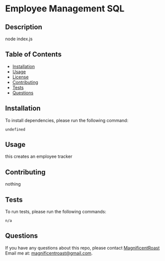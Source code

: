 
  # Employee Management SQL

  ## Description

  node index.js
  
  ## Table of Contents

  * [Installation](#install)
  * [Usage](#usage)
  * [License](#license)
  * [Contributing](#contributing)
  * [Tests](#tests)
  * [Questions](#questions)
  
  ## Installation
  
  To install dependencies, please run the following command:
  
  ```
  undefined
  ```
  
  ## Usage
  
  this creates an employee tracker
  
  ## Contributing
  
  nothing
  
  ## Tests

  To run tests, please run the following commands:
  ```
  n/a
  ```

  ## Questions
  If you have any questions about this repo, please contact 
  [MagnificentRoast](undefined) 
  Email me at: magnificentroast@gmail.com.
  